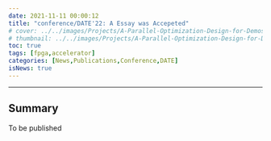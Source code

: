 ```yaml
---
date: 2021-11-11 00:00:12
title: "conference/DATE'22: A Essay was Accepeted"
# cover: ../../images/Projects/A-Parallel-Optimization-Design-for-Demosaicing&RISC-V-CPU-on-FPGA/half-flow.svg
# thumbnail: ../../images/Projects/A-Parallel-Optimization-Design-for-Demosaicing&RISC-V-CPU-on-FPGA/dema.svg
toc: true
tags: [fpga,accelerator]
categories: [News,Publications,Conference,DATE]
isNews: true
---
```

***
## Summary

To be published